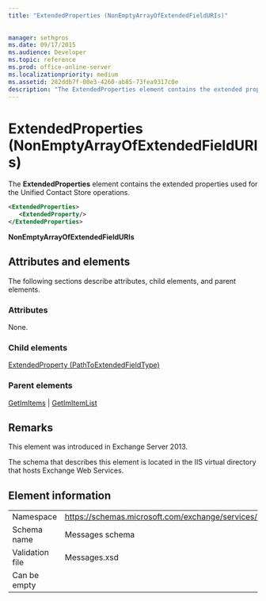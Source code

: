 ```yaml
---
title: "ExtendedProperties (NonEmptyArrayOfExtendedFieldURIs)"
 
 
manager: sethgros
ms.date: 09/17/2015
ms.audience: Developer
ms.topic: reference
ms.prod: office-online-server
ms.localizationpriority: medium
ms.assetid: 282ddb7f-00e3-4260-ab85-73fea9317c0e
description: "The ExtendedProperties element contains the extended properties used for the Unified Contact Store operations."
---
```


# ExtendedProperties (NonEmptyArrayOfExtendedFieldURIs)

The **ExtendedProperties** element contains the extended properties used for the Unified Contact Store operations. 
  
```XML
<ExtendedProperties>
   <ExtendedProperty/>
</ExtendedProperties>
```

 **NonEmptyArrayOfExtendedFieldURIs**
## Attributes and elements

The following sections describe attributes, child elements, and parent elements.
  
### Attributes

None.
  
### Child elements

[ExtendedProperty (PathToExtendedFieldType)](extendedproperty-pathtoextendedfieldtype.md)
  
### Parent elements

[GetImItems](getimitems.md) | [GetImItemList](getimitemlist.md)
  
## Remarks

This element was introduced in Exchange Server 2013.
  
The schema that describes this element is located in the IIS virtual directory that hosts Exchange Web Services.
  
## Element information

|||
|:-----|:-----|
|Namespace  <br/> |https://schemas.microsoft.com/exchange/services/2006/messages  <br/> |
|Schema name  <br/> |Messages schema  <br/> |
|Validation file  <br/> |Messages.xsd  <br/> |
|Can be empty  <br/> ||
   

